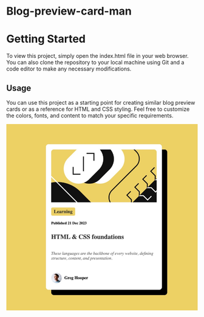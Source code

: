 # Blog-preview-card-man

# Getting Started 
To view this project, simply open the index.html file in your web browser. You can also clone the repository to your local machine using Git and a code editor to make any necessary modifications.

## Usage
You can use this project as a starting point for creating similar blog preview cards or as a reference for HTML and CSS styling. Feel free to customize the colors, fonts, and content to match your specific requirements.

![Design Preview](https://github.com/brucesailes/Blog-preview-card-man/raw/main/blog-preview-card-main/design/design-preview.jpeg)

